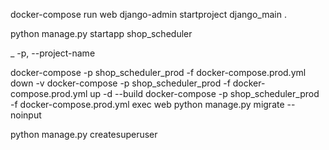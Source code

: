 docker-compose run web django-admin startproject django_main .

python manage.py startapp shop_scheduler

_  -p, --project-name

docker-compose -p shop_scheduler_prod -f docker-compose.prod.yml down -v
docker-compose -p shop_scheduler_prod -f docker-compose.prod.yml up -d --build 
docker-compose -p shop_scheduler_prod -f docker-compose.prod.yml exec web python manage.py migrate --noinput

python manage.py createsuperuser
